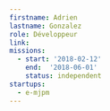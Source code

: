 ```yaml
---
firstname: Adrien
lastname: Gonzalez
role: Développeur
link:
missions:
  - start: '2018-02-12'
    end:  '2018-06-01'
    status: independent
startups:
  - e-mjpm
---
```

